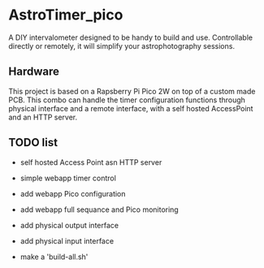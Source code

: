 # AstroTimer_pico
A DIY intervalometer designed to be handy to build and use. Controllable directly or remotely, it will simplify your astrophotography sessions.


## Hardware
This project is based on a Rapsberry Pi Pico 2W on top of a custom made PCB. 
This combo can handle the timer configuration functions through physical interface and a remote interface, with a self hosted AccessPoint and an HTTP server.

## TODO list
* self hosted Access Point asn HTTP server
* simple webapp timer control
* add webapp Pico configuration
* add webapp full sequance and Pico monitoring
* add physical output interface
* add physical input interface

* make a 'build-all.sh'
